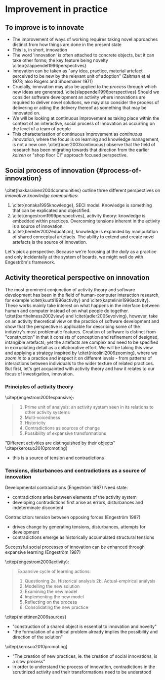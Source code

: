 # Improvement in practice

## To improve is to innovate

- The improvement of ways of working requires taking novel approaches distinct from how things are done in the present state
- This is, in short, innovation
- The word 'innovation' is often attached to concrete objects, but it can take other forms; the key feature being novelty \citep{slappendel1996perspectives}
- Innovation can be taken as "any idea, practice, material artefact perceived to be new by the relevant unit of adoption" (Zaltman et al 1973; also Rogers and Shoemaker 1971)
- Crucially, innovation may also be applied to the *process* through which new ideas are generated. \cite{slappendel1996perspectives} Should we consider software development an activity where innovations are required to deliver novel solutions, we may also consider the process of delivering or aiding the delivery thereof as something that may be innovated on.
- We will be looking at continuous improvement as taking place within the context of an interactive, social process of innovation as occurring on the level of a team of people
- This characterisation of continuous improvement as *continuous innovation*, where the focus is on learning and knowledge management, is not a new one. \citet{boer2003continuous} observe that the field of research has been migrating towards that direction from the earlier *kaizen* or "shop floor CI" approach focused perspective.

## Social process of innovation {#process-of-innovation}

\citet{hakkarainen2004communities} outline three different perspectives on *innovative knowledge communities*:

1. \citet{nonaka1995knowledge}, SECI model. Knowledge is something that can be explicated and objectified.
2. \citet{engestrom1999perspectives}, activity theory: knowledge is embedded within practices. Overcoming tensions inherent in the activity is a source of innovation.
3. \citet{bereiter2002education}, knowledge is expanded by manipulation of shared conceptual artefacts. The ability to extend and create novel artefacts is the source of innovation.

Let's pick a perspective. Because we're focusing at the *daily* as a practice and only incidentally at the system of boards, we might well do with Engeström's framework.

## Activity theoretical perspective on innovation

The most prominent conjunction of activity theory and software development has been in the field of human-computer interaction research, for example  \citet{kuutti1996activity} and \citet{kaptelinin1996activity}. These works mainly take interest on what happens in the interface between human and computer instead of on what people do together. \citet{barthelmess2002view} and \citet{adler2005evolving}, however, take on an activity theoretical view on the practice of software development and show that the perspective is applicable for describing some of the industry's most problematic features. Creation of software is distinct from "construction" in that it consists of conception and refinement of designed, intangible artefacts; yet the artefacts are complex and need to be specified in excruciating detail as a collaborative effort. We will be taking this view and applying a strategy inspired by \citet{nicolini2009zooming}, where we *zoom in* to a practice and inspect it on different levels - from patterns of interactions between individuals to the wider texture of related practices. But first, let's get acquainted with activity theory and how it relates to our focus of investigation, innovation.

### Principles of activity theory

\citep{engestrom2001expansive}:

> 1. Prime unit of analysis: an activity system seen in its relations to other activity systems
> 2. Multi-voicedness
> 3. Historicity
> 4. Contradictions as sources of change
> 5. Possibility of expansive transformations

"Different activities are distinguished by their objects" \citep{kerosuo2010promoting}
- this is a source of tension and contradictions




### Tensions, disturbances and contradictions as a source of innovation

Developmental contradictions (Engeström 1987)
Need state:
- contradictions arise between elements of the activity system
- developing contradictions first arise as errors, disturbances and indeterminate discontent

Contradiction: tension between opposing forces (Engeström 1987)
- drives change by generating tensions, disturbances, attempts for development
- contradictions emerge as historically accumulated structural tensions

Successful social processes of innovation can be enhanced through expansive learning (Engeström 1987)

\citep{engestrom2000activity}:

> Expansive cycle of learning actions:
> 1. Questioning
> 2a. Historical analysis
> 2b. Actual-empirical analysis
> 3. Modelling the new solution
> 4. Examining the new model
> 5. Implementing the new model
> 6. Reflecting on the process
> 7. Consolidating the new practice

\citep{miettinen2006sources}
- "construction of a shared object is essential to innovation and novelty"
- "the formulation of a critical problem already implies the possibility and direction of the solution"

\citep{kerosuo2010promoting}
- "The creation of new practices, ie. the creation of social innovations, is a slow process"
- in order to understand the process of innovation, contradictions in the scrutinized activity and their transformations need to be understood
